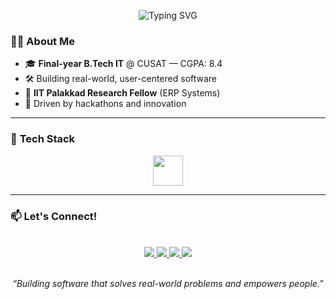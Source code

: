 <p align="center">
  <img src="https://readme-typing-svg.demolab.com?font=Fira+Code&weight=700&size=32&pause=1000&color=4F8EF7&center=true&vCenter=true&width=750&lines=Hi+%F0%9F%91%8B%2C+I'm+Ashbin+P+A;Final-year+IT+Undergrad+@+CUSAT;Builder+of+Impactful+Software!" alt="Typing SVG" />
</p>

### 🧑‍💻 **About Me**

- 🎓 **Final-year B.Tech IT** @ CUSAT — CGPA: 8.4
- 🛠️ Building real-world, user-centered software
- 🏅 **IIT Palakkad Research Fellow** (ERP Systems)
- 🚀 Driven by hackathons and innovation

---

### 🚀 **Tech Stack**

<div align="center">
  <img src="https://skillicons.dev/icons?i=cpp,typescript,react,nextjs,mysql,supabase,tailwind,git" height="48" />
</div>

---



### 📫 **Let's Connect!**
<br>
<div align="center">
  <a href="mailto:22it023ashb@ug.cusat.ac.in">
  <img src="https://img.shields.io/badge/Email-22it023ashb@ug.cusat.ac.in-FF6F61?style=for-the-badge&logo=gmail&logoColor=white"/>
</a>

  <a href="https://www.linkedin.com/in/ashbin-tech/">
    <img src="https://img.shields.io/badge/LinkedIn-0A66C2?style=for-the-badge&logo=linkedin&logoColor=white"/>
  </a>
  <a href="https://portfolioashbin.vercel.app/" target="_blank">
  <img src="https://img.shields.io/badge/Portfolio-000000?style=for-the-badge&logo=vercel&logoColor=white"/>
</a>
  <a href="https://drive.google.com/file/d/1IlmF8I5GVj304kwGd_dSqlDyblverfnD/view?usp=drive_link">
    <img src="https://img.shields.io/badge/Resume-Download-0096C7?style=for-the-badge&logo=adobeacrobatreader&logoColor=white"/>
  </a>
</div>
<br>
<p align="center">
  <i>“Building software that solves real-world problems and empowers people.”</i>
</p>

